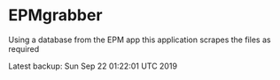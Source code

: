 # EPMgrabber
Using a database from the EPM app this application scrapes the files as required


Latest backup: Sun Sep 22 01:22:01 UTC 2019
